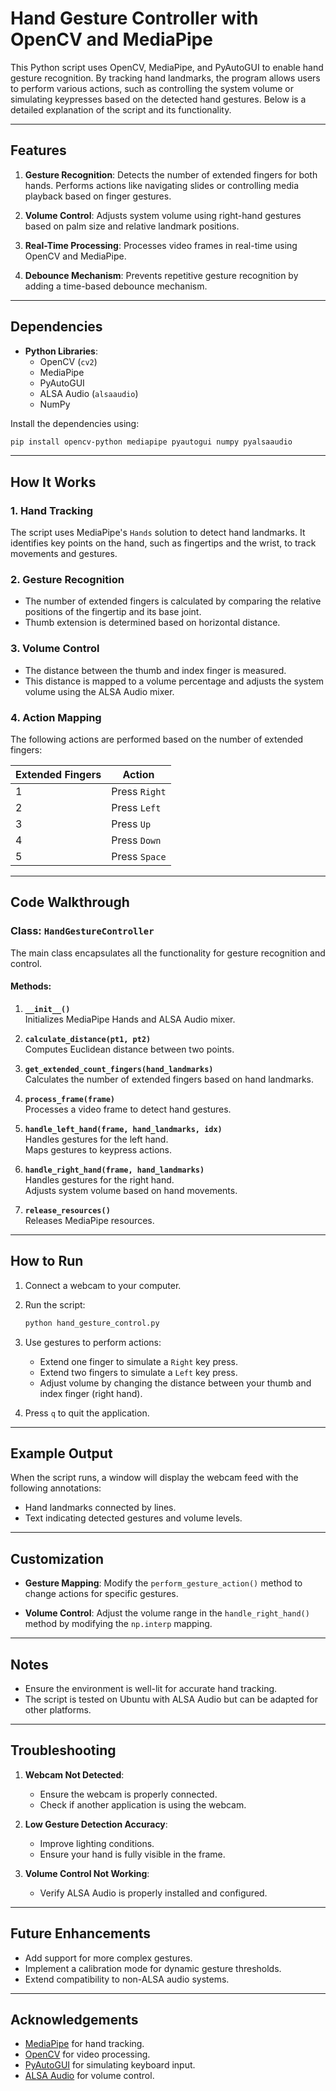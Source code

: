 # Hand Gesture Controller with OpenCV and MediaPipe

This Python script uses OpenCV, MediaPipe, and PyAutoGUI to enable hand gesture recognition. By tracking hand landmarks, the program allows users to perform various actions, such as controlling the system volume or simulating keypresses based on the detected hand gestures. Below is a detailed explanation of the script and its functionality.

---

## Features

1. **Gesture Recognition**:
    Detects the number of extended fingers for both hands.
    Performs actions like navigating slides or controlling media playback based on finger gestures.

2. **Volume Control**:
    Adjusts system volume using right-hand gestures based on palm size and relative landmark positions.

3. **Real-Time Processing**:
    Processes video frames in real-time using OpenCV and MediaPipe.

4. **Debounce Mechanism**:
    Prevents repetitive gesture recognition by adding a time-based debounce mechanism.

---

## Dependencies

- **Python Libraries**:
  - OpenCV (`cv2`)
  - MediaPipe
  - PyAutoGUI
  - ALSA Audio (`alsaaudio`)
  - NumPy

Install the dependencies using:
```bash
pip install opencv-python mediapipe pyautogui numpy pyalsaaudio
```

---

## How It Works

### 1. **Hand Tracking**
The script uses MediaPipe's `Hands` solution to detect hand landmarks. It identifies key points on the hand, such as fingertips and the wrist, to track movements and gestures.

### 2. **Gesture Recognition**
- The number of extended fingers is calculated by comparing the relative positions of the fingertip and its base joint.
- Thumb extension is determined based on horizontal distance.

### 3. **Volume Control**
- The distance between the thumb and index finger is measured.
- This distance is mapped to a volume percentage and adjusts the system volume using the ALSA Audio mixer.

### 4. **Action Mapping**
The following actions are performed based on the number of extended fingers:

| Extended Fingers | Action          |
|------------------|-----------------|
| 1                | Press `Right`   |
| 2                | Press `Left`    |
| 3                | Press `Up`      |
| 4                | Press `Down`    |
| 5                | Press `Space`   |

---

## Code Walkthrough

### Class: `HandGestureController`
The main class encapsulates all the functionality for gesture recognition and control.

#### Methods:

1. **`__init__()`**  
   Initializes MediaPipe Hands and ALSA Audio mixer.

2. **`calculate_distance(pt1, pt2)`**  
   Computes Euclidean distance between two points.

3. **`get_extended_count_fingers(hand_landmarks)`**  
   Calculates the number of extended fingers based on hand landmarks.

4. **`process_frame(frame)`**  
   Processes a video frame to detect hand gestures.

5. **`handle_left_hand(frame, hand_landmarks, idx)`**  
   Handles gestures for the left hand.  
   Maps gestures to keypress actions.

6. **`handle_right_hand(frame, hand_landmarks)`**  
   Handles gestures for the right hand.  
   Adjusts system volume based on hand movements.

7. **`release_resources()`**  
   Releases MediaPipe resources.

---

## How to Run

1. Connect a webcam to your computer.
2. Run the script:
   ```bash
   python hand_gesture_control.py
   ```
3. Use gestures to perform actions:
   - Extend one finger to simulate a `Right` key press.
   - Extend two fingers to simulate a `Left` key press.
   - Adjust volume by changing the distance between your thumb and index finger (right hand).

4. Press `q` to quit the application.

---

## Example Output
When the script runs, a window will display the webcam feed with the following annotations:

- Hand landmarks connected by lines.
- Text indicating detected gestures and volume levels.

---

## Customization

- **Gesture Mapping**:
  Modify the `perform_gesture_action()` method to change actions for specific gestures.

- **Volume Control**:
  Adjust the volume range in the `handle_right_hand()` method by modifying the `np.interp` mapping.

---

## Notes

- Ensure the environment is well-lit for accurate hand tracking.
- The script is tested on Ubuntu with ALSA Audio but can be adapted for other platforms.

---

## Troubleshooting

1. **Webcam Not Detected**:
   - Ensure the webcam is properly connected.
   - Check if another application is using the webcam.

2. **Low Gesture Detection Accuracy**:
   - Improve lighting conditions.
   - Ensure your hand is fully visible in the frame.

3. **Volume Control Not Working**:
   - Verify ALSA Audio is properly installed and configured.

---

## Future Enhancements

- Add support for more complex gestures.
- Implement a calibration mode for dynamic gesture thresholds.
- Extend compatibility to non-ALSA audio systems.

---

## Acknowledgements
- [MediaPipe](https://google.github.io/mediapipe/) for hand tracking.
- [OpenCV](https://opencv.org/) for video processing.
- [PyAutoGUI](https://pyautogui.readthedocs.io/en/latest/) for simulating keyboard input.
- [ALSA Audio](https://www.alsa-project.org/) for volume control.